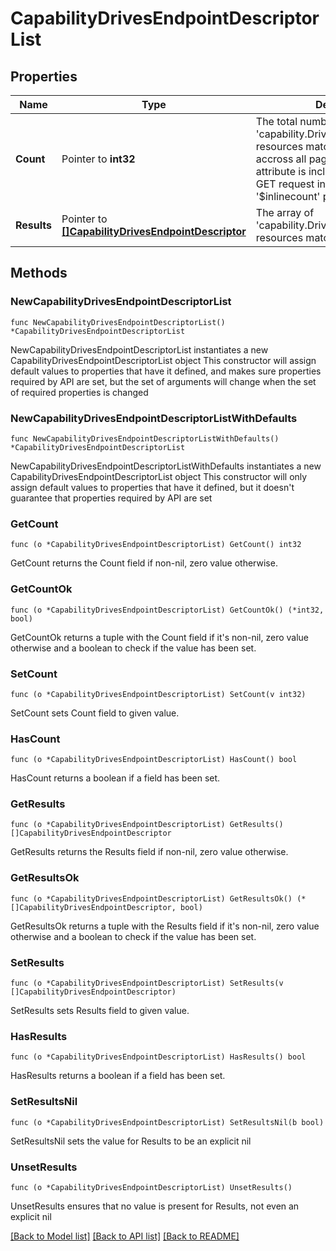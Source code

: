 # CapabilityDrivesEndpointDescriptorList

## Properties

Name | Type | Description | Notes
------------ | ------------- | ------------- | -------------
**Count** | Pointer to **int32** | The total number of &#39;capability.DrivesEndpointDescriptor&#39; resources matching the request, accross all pages. The &#39;Count&#39; attribute is included when the HTTP GET request includes the &#39;$inlinecount&#39; parameter. | [optional] 
**Results** | Pointer to [**[]CapabilityDrivesEndpointDescriptor**](CapabilityDrivesEndpointDescriptor.md) | The array of &#39;capability.DrivesEndpointDescriptor&#39; resources matching the request. | [optional] 

## Methods

### NewCapabilityDrivesEndpointDescriptorList

`func NewCapabilityDrivesEndpointDescriptorList() *CapabilityDrivesEndpointDescriptorList`

NewCapabilityDrivesEndpointDescriptorList instantiates a new CapabilityDrivesEndpointDescriptorList object
This constructor will assign default values to properties that have it defined,
and makes sure properties required by API are set, but the set of arguments
will change when the set of required properties is changed

### NewCapabilityDrivesEndpointDescriptorListWithDefaults

`func NewCapabilityDrivesEndpointDescriptorListWithDefaults() *CapabilityDrivesEndpointDescriptorList`

NewCapabilityDrivesEndpointDescriptorListWithDefaults instantiates a new CapabilityDrivesEndpointDescriptorList object
This constructor will only assign default values to properties that have it defined,
but it doesn't guarantee that properties required by API are set

### GetCount

`func (o *CapabilityDrivesEndpointDescriptorList) GetCount() int32`

GetCount returns the Count field if non-nil, zero value otherwise.

### GetCountOk

`func (o *CapabilityDrivesEndpointDescriptorList) GetCountOk() (*int32, bool)`

GetCountOk returns a tuple with the Count field if it's non-nil, zero value otherwise
and a boolean to check if the value has been set.

### SetCount

`func (o *CapabilityDrivesEndpointDescriptorList) SetCount(v int32)`

SetCount sets Count field to given value.

### HasCount

`func (o *CapabilityDrivesEndpointDescriptorList) HasCount() bool`

HasCount returns a boolean if a field has been set.

### GetResults

`func (o *CapabilityDrivesEndpointDescriptorList) GetResults() []CapabilityDrivesEndpointDescriptor`

GetResults returns the Results field if non-nil, zero value otherwise.

### GetResultsOk

`func (o *CapabilityDrivesEndpointDescriptorList) GetResultsOk() (*[]CapabilityDrivesEndpointDescriptor, bool)`

GetResultsOk returns a tuple with the Results field if it's non-nil, zero value otherwise
and a boolean to check if the value has been set.

### SetResults

`func (o *CapabilityDrivesEndpointDescriptorList) SetResults(v []CapabilityDrivesEndpointDescriptor)`

SetResults sets Results field to given value.

### HasResults

`func (o *CapabilityDrivesEndpointDescriptorList) HasResults() bool`

HasResults returns a boolean if a field has been set.

### SetResultsNil

`func (o *CapabilityDrivesEndpointDescriptorList) SetResultsNil(b bool)`

 SetResultsNil sets the value for Results to be an explicit nil

### UnsetResults
`func (o *CapabilityDrivesEndpointDescriptorList) UnsetResults()`

UnsetResults ensures that no value is present for Results, not even an explicit nil

[[Back to Model list]](../README.md#documentation-for-models) [[Back to API list]](../README.md#documentation-for-api-endpoints) [[Back to README]](../README.md)



